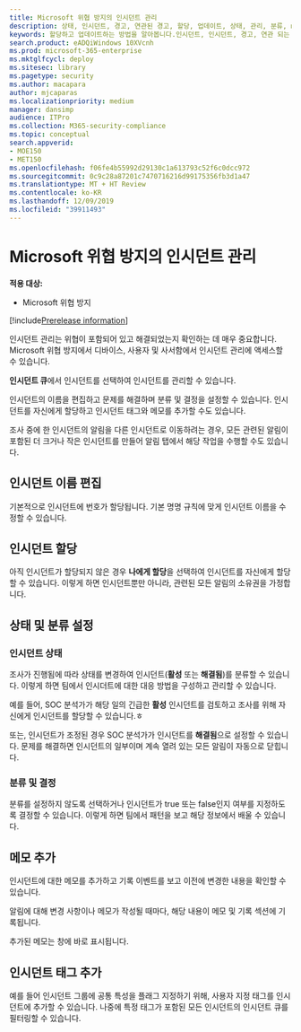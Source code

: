 ```yaml
---
title: Microsoft 위협 방지의 인시던트 관리
description: 상태, 인시던트, 경고, 연관된 경고, 할당, 업데이트, 상태, 관리, 분류, microsoft, 365, m365를
keywords: 할당하고 업데이트하는 방법을 알아봅니다.인시던트, 인시던트, 경고, 연관 되는 경고, 할당, 업데이트, 상태, 관리, 분류, microsoft, 365, m365
search.product: eADQiWindows 10XVcnh
ms.prod: microsoft-365-enterprise
ms.mktglfcycl: deploy
ms.sitesec: library
ms.pagetype: security
ms.author: macapara
author: mjcaparas
ms.localizationpriority: medium
manager: dansimp
audience: ITPro
ms.collection: M365-security-compliance
ms.topic: conceptual
search.appverid:
- MOE150
- MET150
ms.openlocfilehash: f06fe4b55992d29130c1a613793c52f6c0dcc972
ms.sourcegitcommit: 0c9c28a87201c7470716216d99175356fb3d1a47
ms.translationtype: MT + HT Review
ms.contentlocale: ko-KR
ms.lasthandoff: 12/09/2019
ms.locfileid: "39911493"
---
```

# <a name="manage-incidents-in-microsoft-threat-protection"></a>Microsoft 위협 방지의 인시던트 관리

**적용 대상:**
- Microsoft 위협 방지

[!include[Prerelease information](prerelease.md)]

인시던트 관리는 위협이 포함되어 있고 해결되었는지 확인하는 데 매우 중요합니다. Microsoft 위협 방지에서 디바이스, 사용자 및 사서함에서 인시던트 관리에 액세스할 수 있습니다. 


**인시던트 큐**에서 인시던트를 선택하여 인시던트를 관리할 수 있습니다. 

인시던트의 이름을 편집하고 문제를 해결하며 분류 및 결정을 설정할 수 있습니다. 인시던트를 자신에게 할당하고 인시던트 태그와 메모를 추가할 수도 있습니다.

조사 중에 한 인시던트의 알림을 다른 인시던트로 이동하려는 경우, 모든 관련된 알림이 포함된 더 크거나 작은 인시던트를 만들어 알림 탭에서 해당 작업을 수행할 수도 있습니다.

## <a name="edit-incident-name"></a>인시던트 이름 편집
기본적으로 인시던트에 번호가 할당됩니다. 기본 명명 규칙에 맞게 인시던트 이름을 수정할 수 있습니다.
 
## <a name="assign-incidents"></a>인시던트 할당
아직 인시던트가 할당되지 않은 경우 **나에게 할당**을 선택하여 인시던트를 자신에게 할당할 수 있습니다. 이렇게 하면 인시던트뿐만 아니라, 관련된 모든 알림의 소유권을 가정합니다.

## <a name="set-status-and-classification"></a>상태 및 분류 설정
### <a name="incident-status"></a>인시던트 상태
조사가 진행됨에 따라 상태를 변경하여 인시던트(**활성** 또는 **해결됨**)를 분류할 수 있습니다. 이렇게 하면 팀에서 인시더트에 대한 대응 방법을 구성하고 관리할 수 있습니다.

예를 들어, SOC 분석가가 해당 일의 긴급한 **활성** 인시던트를 검토하고 조사를 위해 자신에게 인시던트를 할당할 수 있습니다.ㅎ

또는, 인시던트가 조정된 경우 SOC 분석가가 인시던트를 **해결됨**으로 설정할 수 있습니다. 문제를 해결하면 인시던트의 일부이며 계속 열려 있는 모든 알림이 자동으로 닫힙니다. 

### <a name="classification-and-determination"></a>분류 및 결정
분류를 설정하지 않도록 선택하거나 인시던트가 true 또는 false인지 여부를 지정하도록 결정할 수 있습니다. 이렇게 하면 팀에서 패턴을 보고 해당 정보에서 배울 수 있습니다. 

## <a name="add-comments"></a>메모 추가
인시던트에 대한 메모를 추가하고 기록 이벤트를 보고 이전에 변경한 내용을 확인할 수 있습니다.

알림에 대해 변경 사항이나 메모가 작성될 때마다, 해당 내용이 메모 및 기록 섹션에 기록됩니다.

추가된 메모는 창에 바로 표시됩니다.

## <a name="add-incident-tags"></a>인시던트 태그 추가
예를 들어 인시던트 그룹에 공통 특성을 플래그 지정하기 위해, 사용자 지정 태그를 인시던트에 추가할 수 있습니다. 나중에 특정 태그가 포함된 모든 인시던트의 인시던트 큐를 필터링할 수 있습니다.

